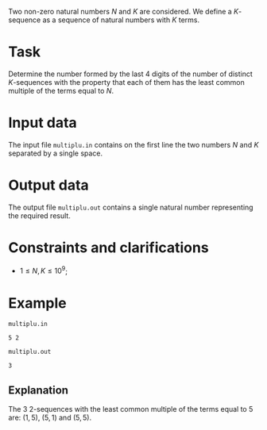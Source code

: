 
Two non-zero natural numbers $N$ and $K$ are considered. We define a $K$-sequence as a sequence of natural numbers with $K$ terms.

# Task

Determine the number formed by the last $4$ digits of the number of distinct $K$-sequences with the property that each of them has the least common multiple of the terms equal to $N$.

# Input data

The input file `multiplu.in` contains on the first line the two numbers $N$ and $K$ separated by a single space.

# Output data

The output file `multiplu.out` contains a single natural number representing the required result.

# Constraints and clarifications

* $1 \leq N, K \leq 10^9$;

# Example

`multiplu.in`
```
5 2
```

`multiplu.out`
```
3
```

## Explanation

The $3 \ 2$-sequences with the least common multiple of the terms equal to $5$ are: $(1, 5)$, $(5, 1)$ and $(5, 5)$.
